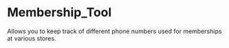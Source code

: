 # Membership_Tool
Allows you to keep track of different phone numbers used for memberships at various stores.